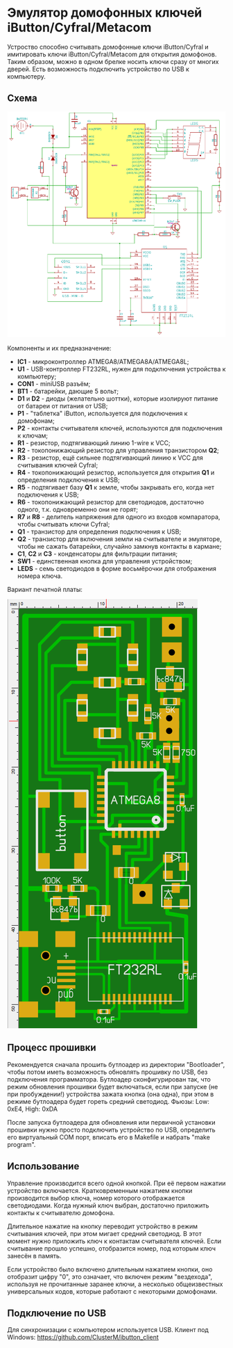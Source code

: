 Эмулятор домофонных ключей iButton/Cyfral/Metacom
=================================================

Устроство способно считывать домофонные ключи iButton/Cyfral и имитировать ключи iButton/Cyfral/Metacom для открытия домофонов. Таким образом, можно в одном брелке носить ключи сразу от многих дверей. Есть возможность подключить устройство по USB к компьютеру.

Схема
-----

![Schematic](ibutton_scm.png)

Компоненты и их предназначение:
* **IC1** - микроконтроллер ATMEGA8/ATMEGA8A/ATMEGA8L;
* **U1** - USB-контроллер FT232RL, нужен для подключения устройства к компьютеру;
* **CON1** - miniUSB разъём;
* **BT1** - батарейки, дающие 5 вольт;
* **D1** и **D2** - диоды (желательно шоттки), которые изолируют питание от батареи от питания от USB;
* **P1** - "таблетка" iButton, используется для подключения к домофонам;
* **P2** - контакты считывателя ключей, используются для подключения к ключам;
* **R1** - резистор, подтягивающий линию 1-wire к VCC;
* **R2** - токопонижающий резистор для управления транзистором **Q2**;
* **R3** - резистор, ещё сильнее подтягивающий линию к VCC для считывания ключей Cyfral;
* **R4** - токопонижающий резистор, используется для открытия **Q1** и определения подключения к USB;
* **R5** - подтягивает базу **Q1** к земле, чтобы закрывать его, когда нет подключения к USB;
* **R6** - токопонижающий резистор для светодиодов, достаточно одного, т.к. одновременно они не горят;
* **R7** и **R8** - делитель напряжения для одного из входов компаратора, чтобы считывать ключи Cyfral;
* **Q1** - транзистор для определения подключения к USB;
* **Q2** - транзистор для включения земли на считывателе и эмуляторе, чтобы не сажать батарейки, случайно замкнув контакты в кармане;
* **C1**, **C2** и **C3** - конденсаторы для фильтрации питания;
* **SW1** - единственная кнопка для управления устройством;
* **LEDS** - семь светодиодов в форме восьмёрочки для отображения номера ключа.

Вариант печатной платы:

![Board](ibutton_board.png)

Процесс прошивки
----------------
Рекомендуется сначала прошить бутлоадер из директории "Bootloader", чтобы потом иметь возможность обновлять прошивку по USB, без подключения программатора. Бутлоадер сконфигурирован так, что режим обновления прошивки будет включаться, если при запуске (не при пробуждении!) устройства зажата кнопка (она одна), при этом в режиме бутлоадера будет гореть средний светодиод.
Фьюзы: Low: 0xE4, High: 0xDA

После запуска бутлоадера для обновления или первичной установки прошивки нужно просто подключить устройство по USB, определить его виртуальный COM порт, вписать его в Makefile и набрать "make program".

Использование
-------------

Управление производится всего одной кнопкой. При её первом нажатии устройство включается. Кратковременным нажатием кнопки производится выбор ключа, номер которого отображается светодиодами. Когда нужный ключ выбран, достаточно приложить контакты к считывателю домофона.

Длительное нажатие на кнопку переводит устройство в режим считывания ключей, при этом мигает средний светодиод. В этот момент нужно приложить ключ к контактам считывателя ключей. Если считывание прошло успешно, отобразится номер, под которым ключ занесён в память.

Если устройство было включено длительным нажатием кнопки, оно отобразит цифру "0", это означает, что включен режим "вездехода", используя не прочитанные заранее ключи, а несколько общеизвестных универсальных кодов, которые работают с некоторыми домофонами.

Подключение по USB
------------------
Для синхронизации с компьютером используется USB. Клиент под Windows: https://github.com/ClusterM/ibutton_client
